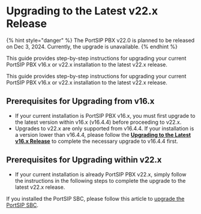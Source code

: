 # Upgrading to the Latest v22.x Release

{% hint style="danger" %}
The PortSIP PBX v22.0 is planned to be released on Dec 3, 2024. Currently, the upgrade is unavailable.
{% endhint %}

This guide provides step-by-step instructions for upgrading your current PortSIP PBX v16.x or v22.x installation to the latest v22.x release.

This guide provides step-by-step instructions for upgrading your current PortSIP PBX v16.x or v22.x installation to the latest v22.x release.

## Prerequisites for Upgrading from v16.x

* If your current installation is PortSIP PBX v16.x, you must first upgrade to the latest version within v16.x (v16.4.4) before proceeding to v22.x.
* Upgrades to v22.x are only supported from v16.4.4. If your installation is a version lower than v16.4.4, please follow the [**Upgrading to the Latest v16.x Release**](../upgrading-portsip-pbx-to-new-versions.md) to complete the necessary upgrade to v16.4.4 first.

## Prerequisites for Upgrading within v22.x

* If your current installation is already PortSIP PBX v22.x, simply follow the instructions in the following steps to complete the upgrade to the latest v22.x release.

If you installed the PortSIP SBC, please follow this article to [upgrade the PortSIP SBC](../../portsip-sbc-administration-guide/upgrading-portsip-sbc-to-new-versions.md).

